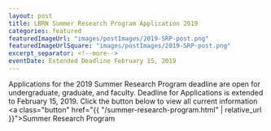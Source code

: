 ```yaml
---
layout: post
title: LBRN Summer Research Program Application 2019
categories: featured
featuredImageUrl: "images/postImages/2019-SRP-post.png"
featuredImageUrlSquare: "images/postImages/2019-SRP-post.png"
excerpt_separator: <!--more-->
eventDate: Extended Deadline February 15, 2019
---
```

Applications for the 2019 Summer Research Program deadline are open for undergraduate, graduate, and faculty.<!--more--> Deadline for Applications is extended to February 15, 2019. Click the button below to view all current information
  <a class="button" href="{{ "/summer-research-program.html" | relative_url }}">Summer Research Program</a>
